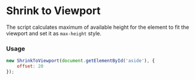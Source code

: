 # Shrink to Viewport

The script calculates maximum of available height for the element to fit the
viewport and set it as `max-height` style.

### Usage

```js
new ShrinkToViewport(document.getElementById('aside'), {
    offset: 20
});
```
